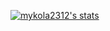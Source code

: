 [![mykola2312's stats](https://github-readme-stats.vercel.app/api?username=mykola2312)](https://github.com/mykola2312)